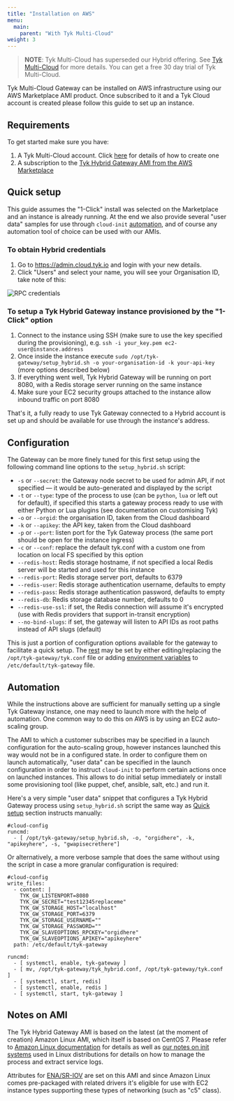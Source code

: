 ```yaml
---
title: "Installation on AWS"
menu:
  main:
    parent: "With Tyk Multi-Cloud"
weight: 3
---
```


> **NOTE**: Tyk Multi-Cloud has superseded our Hybrid offering. See [Tyk Multi-Cloud](https://tyk.io/api-gateway/cloud/#multi-cloud) for more details. You can get a free 30 day trial of Tyk Multi-Cloud.

Tyk Multi-Cloud Gateway can be installed on AWS infrastructure using our AWS Marketplace AMI product. Once subscribed to it and a Tyk Cloud account is created please follow this guide to set up an instance.

## <a name="requirements"></a>Requirements

To get started make sure you have:

1. A Tyk Multi-Cloud account. Click [here](/docs/getting-started/installation/with-tyk-multi-cloud/create-an-account/) for details of how to create one
2. A subscription to the [Tyk Hybrid Gateway AMI from the AWS Marketplace](https://aws.amazon.com/marketplace/pp/B07BVPCL4R)

## <a name="quick-setup"></a>Quick setup

This guide assumes the "1-Click" install was selected on the Marketplace and an instance is already running. At the end we also provide several "user data" samples for use through `cloud-init` [automation](#automation), and of course any automation tool of choice can be used with our AMIs.

### To obtain Hybrid credentials

1.  Go to <https://admin.cloud.tyk.io> and login with your new details.
2.  Click "Users" and select your name, you will see your Organisation ID, take note of this:
    
![RPC credentials](/docs/img/dashboard/system-management/org_id.png)

### To setup a Tyk Hybrid Gateway instance provisioned by the "1-Click" option

1. Connect to the instance using SSH (make sure to use the key specified during the provisioning), e.g. `ssh -i your_key.pem ec2-user@instance.address`
2. Once inside the instance execute `sudo /opt/tyk-gateway/setup_hybrid.sh -o your-organisation-id -k your-api-key` (more options described below)
3. If everything went well, Tyk Hybrid Gateway will be running on port 8080, with a Redis storage server running on the same instance
4. Make sure your EC2 security groups attached to the instance allow inbound traffic on port 8080

That's it, a fully ready to use Tyk Gateway connected to a Hybrid account is set up and should be available for use through the instance's address.

## <a name="configuration"></a>Configuration

The Gateway can be more finely tuned for this first setup using the following command line options to the `setup_hybrid.sh` script:

* `-s` or `--secret`: the Gateway node secret to be used for admin API, if not specified — it would be auto-generated and displayed by the script
* `-t` or `--type`: type of the process to use (can be `python`, `lua` or left out for default), if specified this starts a gateway process ready to use with either Python or Lua plugins (see documentation on customising Tyk)
* `-o` or `--orgid`: the organisation ID, taken from the Cloud dashboard
* `-k` or `--apikey`: the API key, taken from the Cloud dashboard
* `-p` or `--port`: listen port for the Tyk Gateway process (the same port should be open for the instance ingress)
* `-c` or `--conf`: replace the default tyk.conf with a custom one from location on local FS specified by this option
* `--redis-host`: Redis storage hostname, if not specified a local Redis server will be started and used for this instance
* `--redis-port`: Redis storage server port, defaults to 6379
* `--redis-user`: Redis storage authentication username, defaults to empty
* `--redis-pass`: Redis storage authentication password, defaults to empty
* `--redis-db`: Redis storage database number, defaults to 0
* `--redis-use-ssl`: if set, the Redis connection will assume it's encrypted (use with Redis providers that support in-transit encryption)
* `--no-bind-slugs`: if set, the gateway will listen to API IDs as root paths instead of API slugs (default)

This is just a portion of configuration options available for the gateway to facilitate a quick setup. The [rest](/docs/tyk-configuration-reference/tyk-gateway-configuration-options/) may be set by either editing/replacing the `/opt/tyk-gateway/tyk.conf` file or adding [environment variables](/docs/tyk-configuration-reference/environment-variables/) to `/etc/default/tyk-gateway` file.


## <a name="automation"></a>Automation

While the instructions above are sufficient for manually setting up a single Tyk Gateway instance, one may need to launch more with the help of automation. One common way to do this on AWS is by using an EC2 auto-scaling group.

The AMI to which a customer subscribes may be specified in a launch configuration for the auto-scaling group, however instances launched this way would not be in a configured state. In order to configure them on launch automatically, "user data" can be specified in the launch configuration in order to instruct `cloud-init` to perform certain actions once on launched instances. This allows to do initial setup immediately or install some provisioning tool (like puppet, chef, ansible, salt, etc.) and run it.

Here's a very simple "user data" snippet that configures a Tyk Hybrid Gateway process using `setup_hybrid.sh` script the same way as [Quick setup](#quick-setup) section instructs manually:

```{.copyWrapper}
#cloud-config
runcmd:
  - [ /opt/tyk-gateway/setup_hybrid.sh, -o, "orgidhere", -k, "apikeyhere", -s, "gwapisecrethere"]
```

Or alternatively, a more verbose sample that does the same without using the script in case a more granular configuration is required:

```{.copyWrapper}
#cloud-config
write_files:
  - content: |
    TYK_GW_LISTENPORT=8080
    TYK_GW_SECRET="test12345replaceme"
    TYK_GW_STORAGE_HOST="localhost"
    TYK_GW_STORAGE_PORT=6379
    TYK_GW_STORAGE_USERNAME=""
    TYK_GW_STORAGE_PASSWORD=""
    TYK_GW_SLAVEOPTIONS_RPCKEY="orgidhere"
    TYK_GW_SLAVEOPTIONS_APIKEY="apikeyhere"
  path: /etc/default/tyk-gateway

runcmd:
  - [ systemctl, enable, tyk-gateway ]
  - [ mv, /opt/tyk-gateway/tyk_hybrid.conf, /opt/tyk-gateway/tyk.conf ]
  - [ systemctl, start, redis]
  - [ systemctl, enable, redis ]
  - [ systemctl, start, tyk-gateway ]
```

## <a name="ami-notes"></a>Notes on AMI

The Tyk Hybrid Gateway AMI is based on the latest (at the moment of creation) Amazon Linux AMI, which itself is based on CentOS 7. Please refer to [Amazon Linux documentation](https://aws.amazon.com/amazon-linux-2/) for details as well as [our notes on init systems](/docs/getting-started/with-tyk-on-premises/#a-name-init-systems-a-init-systems) used in Linux distributions for details on how to manage the process and extract service logs.

Attributes for [ENA/SR-IOV](https://docs.aws.amazon.com/AWSEC2/latest/UserGuide/enhanced-networking.html) are set on this AMI and since Amazon Linux comes pre-packaged with related drivers it's eligible for use with EC2 instance types supporting these types of networking (such as "c5" class).
